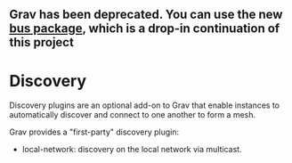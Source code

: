## Grav has been deprecated. You can use the new [bus package](https://github.com/suborbital/e2core/tree/main/bus), which is a drop-in continuation of this project

# Discovery

Discovery plugins are an optional add-on to Grav that enable instances to automatically discover and connect to one another to form a mesh.

Grav provides a "first-party" discovery plugin:

* local-network: discovery on the local network via multicast.

